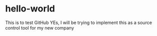 # hello-world
This is to test GitHub
YEs, I will be trying to implement this as a source control tool for my new company
